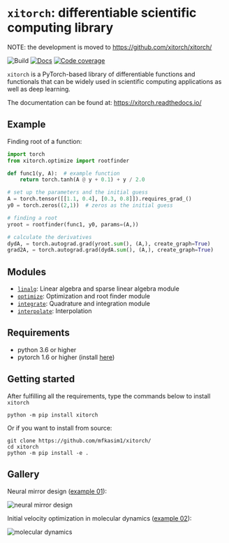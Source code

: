 # `xitorch`: differentiable scientific computing library

NOTE: the development is moved to https://github.com/xitorch/xitorch/

![Build](https://img.shields.io/github/workflow/status/mfkasim1/xitorch/Python%20package)
[![Docs](https://img.shields.io/readthedocs/xitorch)](https://xitorch.readthedocs.io/)
[![Code coverage](https://img.shields.io/codecov/c/github/mfkasim1/xitorch)](https://codecov.io/gh/mfkasim1/xitorch)

`xitorch` is a PyTorch-based library of differentiable functions and functionals that
can be widely used in scientific computing applications as well as deep learning.

The documentation can be found at: https://xitorch.readthedocs.io/

## Example

Finding root of a function:

```python
import torch
from xitorch.optimize import rootfinder

def func1(y, A):  # example function
    return torch.tanh(A @ y + 0.1) + y / 2.0

# set up the parameters and the initial guess
A = torch.tensor([[1.1, 0.4], [0.3, 0.8]]).requires_grad_()
y0 = torch.zeros((2,1))  # zeros as the initial guess

# finding a root
yroot = rootfinder(func1, y0, params=(A,))

# calculate the derivatives
dydA, = torch.autograd.grad(yroot.sum(), (A,), create_graph=True)
grad2A, = torch.autograd.grad(dydA.sum(), (A,), create_graph=True)
```

## Modules

* [`linalg`](xitorch/linalg/): Linear algebra and sparse linear algebra module
* [`optimize`](xitorch/optimize/): Optimization and root finder module
* [`integrate`](xitorch/integrate/): Quadrature and integration module
* [`interpolate`](xitorch/interpolate/): Interpolation

## Requirements

* python 3.6 or higher
* pytorch 1.6 or higher (install [here](https://pytorch.org/))

## Getting started

After fulfilling all the requirements, type the commands below to install `xitorch`

    python -m pip install xitorch

Or if you want to install from source:

    git clone https://github.com/mfkasim1/xitorch/
    cd xitorch
    python -m pip install -e .

## Gallery

Neural mirror design ([example 01](examples/01-mirror-design/)):

![neural mirror design](examples/01-mirror-design/images/mirror.gif)

Initial velocity optimization in molecular dynamics ([example 02](examples/02-molecular-dynamics/)):

![molecular dynamics](examples/02-molecular-dynamics/images/md.gif)

